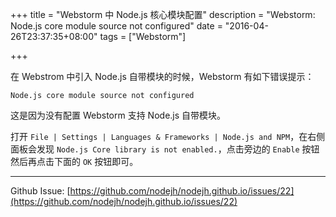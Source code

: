 +++
title = "Webstorm 中 Node.js 核心模块配置"
description = "Webstorm: Node.js core module source not configured"
date = "2016-04-26T23:37:35+08:00"
tags = ["Webstorm"]

+++


在 Webstrom 中引入 Node.js 自带模块的时候，Webstorm 有如下错误提示：

<!--more-->


```
Node.js core module source not configured
```

这是因为没有配置 Webstorm 支持 Node.js 自带模块。

<!--more-->

打开 `File | Settings | Languages & Frameworks | Node.js and NPM`，在右侧面板会发现 `Node.js Core library is not enabled.`，点击旁边的 `Enable` 按钮然后再点击下面的 `OK` 按钮即可。


---
Github Issue: [https://github.com/nodejh/nodejh.github.io/issues/22](https://github.com/nodejh/nodejh.github.io/issues/22)

